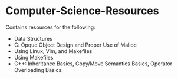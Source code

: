# Computer-Science-Resources
Contains resources for the following:
- Data Structures
- C: Opque Object Design and Proper Use of Malloc
- Using Linux, Vim, and Makefiles
- Using Makefiles
- C++: Inheritance Basics, Copy/Move Semantics Basics, Operator Overloading Basics.
